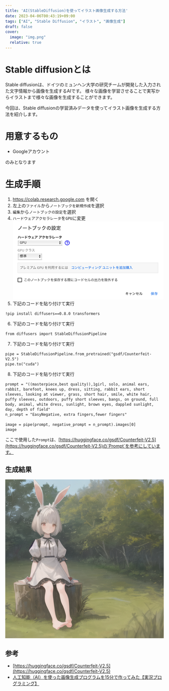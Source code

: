 ```yaml
---
title: 'AI(StableDiffusion)を使ってイラスト画像生成する方法'
date: 2023-04-06T00:43:19+09:00
tags: ["AI", "Stable Diffusion", "イラスト", "画像生成"]
draft: false
cover:
  image: "img.png"
  relative: true
---
```


# Stable diffusionとは
Stable diffusionは、ドイツのミュンヘン大学の研究チームが開発した入力された文字情報から画像を生成するAIです。
様々な画像を学習させることで実写からイラストまで様々な画像を生成することができます。

今回は、Stable diffusionの学習済みデータを使ってイラスト画像を生成する方法を紹介します。

# 用意するもの

- Googleアカウント

のみとなります

# 生成手順

1. https://colab.research.google.com を開く
2. 左上の`ファイル`から`ノートブックを新規作成`を選択
3. `編集`から`ノートブックの設定`を選択
4. `ハードウェアアクセラレータ`を`GPU`に変更
![img_2.png](img_2.png)
5. 下記のコードを貼り付けて実行
```
!pip install diffusers==0.8.0 transformers
```
6. 下記のコードを貼り付けて実行
```
from diffusers import StableDiffusionPipeline
```
7. 下記のコードを貼り付けて実行
```
pipe = StableDiffusionPipeline.from_pretrained("gsdf/Counterfeit-V2.5")
pipe.to("cuda")
```
8. 下記のコードを貼り付けて実行
```
prompt = "((masterpiece,best quality)),1girl, solo, animal ears, rabbit, barefoot, knees up, dress, sitting, rabbit ears, short sleeves, looking at viewer, grass, short hair, smile, white hair, puffy sleeves, outdoors, puffy short sleeves, bangs, on ground, full body, animal, white dress, sunlight, brown eyes, dappled sunlight, day, depth of field"
n_prompt = "EasyNegative, extra fingers,fewer fingers"

image = pipe(prompt, negative_prompt = n_prompt).images[0]
image
```

ここで使用した`Prompt`は、[https://huggingface.co/gsdf/Counterfeit-V2.5](https://huggingface.co/gsdf/Counterfeit-V2.5)の`Prompt`を参考にしています。

## 生成結果
![img_1.png](img_1.png)

## 参考

- [https://huggingface.co/gsdf/Counterfeit-V2.5](https://huggingface.co/gsdf/Counterfeit-V2.5)
- [人工知能（AI）を使った画像生成プログラムを15分で作ってみた【実況プログラミング】](https://www.youtube.com/watch?v=l8-fVSM2PVQ)
